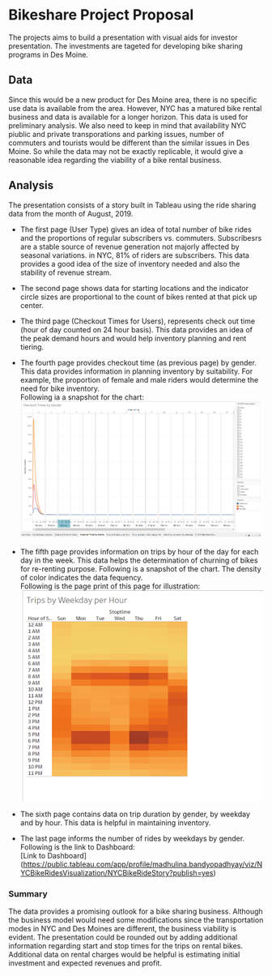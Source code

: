 # Bikeshare Project Proposal
The projects aims to build a presentation with visual aids for investor presentation. The investments are tageted for developing bike sharing programs in Des Moine.
## Data
Since this would be a new product for Des Moine area, there is no specific use data is available from the area. However, NYC has a matured bike rental business and data is available for a longer horizon. This data is used for preliminary analysis. We also need to keep in mind that availability NYC piublic and private transporations and parking issues, number of commuters and tourists would be different than the similar issues in Des Moine. So while the data may not be exactly replicable, it would give a reasonable idea regarding the viability of a bike rental business.
## Analysis
The presentation consists of a story built in Tableau using the ride sharing data from the month of August, 2019. </br>
* The first page (User Type) gives an idea of total number of bike rides and the proportions of regular subscribers vs. commuters. Subscribesrs are a stable source of revenue generation not majorly affected by seasonal variations. in NYC, 81% of riders are subscribers. This data provides a good idea of the size of inventory needed and also the stability of revenue stream. </br>
* The second page shows data for starting locations and the indicator circle sizes are proportional to the count of bikes rented at that pick up center. </br>
* The third page (Checkout Times for Users), represents check out time (hour of day counted on 24 hour basis). This data provides an idea of the peak demand hours and would help inventory planning and rent tiering.</br>
* The fourth page provides checkout time (as previous page) by gender. This data provides information in planning inventory by suitability. For example, the proportion of female and male riders would determine the need for bike inventory.</br>
Following ia a snapshot for the chart: </br>
![Checkout Times by Grnder](https://github.com/mbandyo/bikesharing/blob/main/Resources/Checkout%20Times%20by%20Gender.png)
* The fifth page provides information on trips by hour of the day for each day in the week. This data helps the determination of churning of bikes for re-renting purpose. Following is a snapshot of the chart. The density of color indicates the data fequency.</br>
Following is the page print of this page for illustration: </br>
![Bike Trips by Hour for Weekday](https://github.com/mbandyo/bikesharing/blob/main/Resources/Bike%20Trips%20by%20Weekday%20per%20Hour.png)

* The sixth page contains data on trip duration by gender, by weekday and by hour. This data is helpful in maintaining inventory.</br>
* The last page informs the number of rides by weekdays by gender.</br>
Following is the link to Dashboard: </br>
[Link to Dashboard] (https://public.tableau.com/app/profile/madhulina.bandyopadhyay/viz/NYCBikeRidesVisualization/NYCBikeRideStory?publish=yes)

### Summary
The data provides a promising outlook for a bike sharing business. Although the business model would need some modifications since the transportation modes in NYC and Des Moines are different, the business viability is evident. The presentation could be rounded out by adding additional information regarding start and stop times for the trips on rental bikes.
Additional data on rental charges would be helpful is estimating initial investment and expected revenues and profit.

